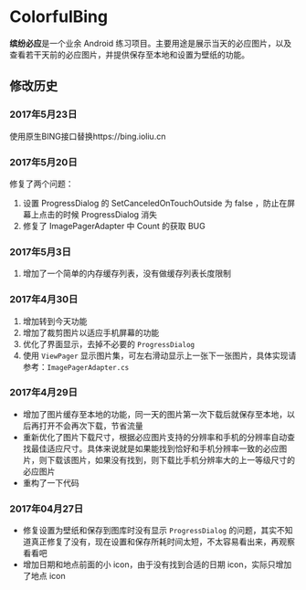 # ColorfulBing

**缤纷必应**是一个业余 Android 练习项目。主要用途是展示当天的必应图片，以及查看若干天前的必应图片，并提供保存至本地和设置为壁纸的功能。

## 修改历史

### 2017年5月23日
使用原生BING接口替换https://bing.ioliu.cn

### 2017年5月20日
修复了两个问题：
1. 设置 ProgressDialog 的 SetCanceledOnTouchOutside 为 false ，防止在屏幕上点击的时候 ProgressDialog  消失
2. 修复了 ImagePagerAdapter 中 Count 的获取 BUG

### 2017年5月3日
1. 增加了一个简单的内存缓存列表，没有做缓存列表长度限制 

### 2017年4月30日
1. 增加转到今天功能
2. 增加了裁剪图片以适应手机屏幕的功能
3. 优化了界面显示，去掉不必要的 `ProgressDialog`
4. 使用 `ViewPager` 显示图片集，可左右滑动显示上一张下一张图片，具体实现请参考：`ImagePagerAdapter.cs`

### 2017年4月29日
- 增加了图片缓存至本地的功能，同一天的图片第一次下载后就保存至本地，以后再打开不会再次下载，节省流量
- 重新优化了图片下载尺寸，根据必应图片支持的分辨率和手机的分辨率自动查找最佳适应尺寸。具体来说就是如果能找到恰好和手机分辨率一致的必应图片，则下载该图片，如果没有找到，则下载比手机分辨率大的上一等级尺寸的必应图片
- 重构了一下代码

### 2017年04月27日
- 修复设置为壁纸和保存到图库时没有显示 `ProgressDialog` 的问题，其实不知道真正修复了没有，现在设置和保存所耗时间太短，不太容易看出来，再观察看看吧
- 增加日期和地点前面的小 icon，由于没有找到合适的日期 icon，实际只增加了地点 icon
